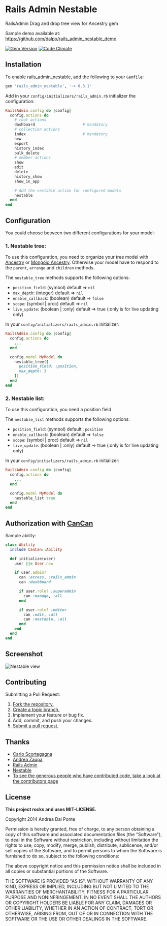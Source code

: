 # Rails Admin Nestable

RailsAdmin Drag and drop tree view for Ancestry gem

Sample demo available at: https://github.com/dalpo/rails_admin_nestable_demo

[![Gem Version](https://badge.fury.io/rb/rails_admin_nestable.png)](http://badge.fury.io/rb/rails_admin_nestable)
[![Code Climate](https://codeclimate.com/github/dalpo/rails_admin_nestable.png)](https://codeclimate.com/github/dalpo/rails_admin_nestable)

## Installation

To enable rails_admin_nestable, add the following to your `Gemfile`:

```ruby
gem 'rails_admin_nestable', '~> 0.3.1'
```

Add in your `config/initializers/rails_admin.rb` initializer the configuration:
```ruby
RailsAdmin.config do |config|
  config.actions do
    # root actions
    dashboard                     # mandatory
    # collection actions
    index                         # mandatory
    new
    export
    history_index
    bulk_delete
    # member actions
    show
    edit
    delete
    history_show
    show_in_app

    # Add the nestable action for configured models
    nestable
  end
end
```

## Configuration
You could choose between two different configurations for your model:

### 1. Nestable tree:
To use this configuration, you need to organize your tree model with [Ancestry](https://github.com/stefankroes/ancestry) or [Mongoid Ancestry](https://github.com/skyeagle/mongoid-ancestry).
Otherwise your model have to respond to the `parent`, `arrange` and `children` methods.

The `nestable_tree` methods supports the following options:
  * `position_field`: (symbol) default => `nil`
  * `max_depth`: (integer) default => `nil`
  * `enable_callback`: (boolean) default => `false`
  * `scope`: (symbol | proc) default => `nil`
  * `live_update`: (boolean | :only) default => true (:only is for live updating only)

In your `config/initializers/rails_admin.rb` initializer:
```ruby
RailsAdmin.config do |config|
  config.actions do
    ...
  end

  config.model MyModel do
    nestable_tree({
      position_field: :position,
      max_depth: 3
    })
  end
end
```


### 2. Nestable list:
To use this configuration, you need a position field

The `nestable_list` methods supports the following options:
  * `position_field`: (symbol) default `:position`
  * `enable_callback`: (boolean) default => `false`
  * `scope`: (symbol | proc) default => `nil`
  * `live_update`: (boolean | :only) default => true (:only is for live updating only)

In your `config/initializers/rails_admin.rb` initializer:
```ruby
RailsAdmin.config do |config|
  config.actions do
    ...
  end

  config.model MyModel do
    nestable_list true
  end
end
```

## Authorization with [CanCan](https://github.com/ryanb/cancan)

Sample ability:
```ruby
class Ability
  include CanCan::Ability

  def initialize(user)
    user ||= User.new

    if user.admin?
      can :access, :rails_admin
      can :dashboard

      if user.role? :superadmin
        can :manage, :all
      end

      if user.role? :editor
        can :edit, :all
        can :nestable, :all
      end
    end
  end
end

```


## Screenshot

![Nestable view](https://github.com/dalpo/rails_admin_nestable/raw/master/screenshots/nestable_tree.jpg "nestable view")


## Contributing
Submitting a Pull Request:

1. [Fork the repository.][fork]
2. [Create a topic branch.][branch]
3. Implement your feature or bug fix.
4. Add, commit, and push your changes.
5. [Submit a pull request.][pr]

[fork]: http://help.github.com/fork-a-repo/
[branch]: http://learn.github.com/p/branching.html
[pr]: http://help.github.com/send-pull-requests/


## Thanks

* [Carlo Scortegagna](https://github.com/carloscortegagna)
* [Andrea Zaupa](https://github.com/andreazaupa)
* [Rails Admin](https://github.com/sferik/rails_admin)
* [Nestable](http://dbushell.github.com/Nestable)
* [To see the generous people who have contributed code, take a look at the contributors page](https://github.com/dalpo/rails_admin_nestable/graphs/contributors)

## License
**This project rocks and uses MIT-LICENSE.**

Copyright 2014 Andrea Dal Ponte

Permission is hereby granted, free of charge, to any person obtaining
a copy of this software and associated documentation files (the
"Software"), to deal in the Software without restriction, including
without limitation the rights to use, copy, modify, merge, publish,
distribute, sublicense, and/or sell copies of the Software, and to
permit persons to whom the Software is furnished to do so, subject to
the following conditions:

The above copyright notice and this permission notice shall be
included in all copies or substantial portions of the Software.

THE SOFTWARE IS PROVIDED "AS IS", WITHOUT WARRANTY OF ANY KIND,
EXPRESS OR IMPLIED, INCLUDING BUT NOT LIMITED TO THE WARRANTIES OF
MERCHANTABILITY, FITNESS FOR A PARTICULAR PURPOSE AND
NONINFRINGEMENT. IN NO EVENT SHALL THE AUTHORS OR COPYRIGHT HOLDERS BE
LIABLE FOR ANY CLAIM, DAMAGES OR OTHER LIABILITY, WHETHER IN AN ACTION
OF CONTRACT, TORT OR OTHERWISE, ARISING FROM, OUT OF OR IN CONNECTION
WITH THE SOFTWARE OR THE USE OR OTHER DEALINGS IN THE SOFTWARE.
